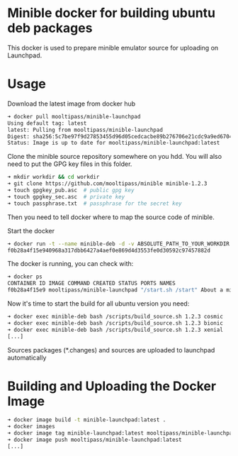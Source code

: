 # Minible docker for building ubuntu deb packages

This docker is used to prepare minible emulator source for uploading on Launchpad.

# Usage

Download the latest image from docker hub
```bash
➜ docker pull mooltipass/minible-launchpad
Using default tag: latest
latest: Pulling from mooltipass/minible-launchpad
Digest: sha256:5c7be97f9d27853455d96d05cedcacbe89b276706e21cdc9a9ed67047e598ff3
Status: Image is up to date for mooltipass/minible-launchpad:latest
```

Clone the minible source repository somewhere on you hdd. You will also need to put the GPG key files in this folder.
```bash
➜ mkdir workdir && cd workdir
➜ git clone https://github.com/mooltipass/minible minible-1.2.3
➜ touch gpgkey_pub.asc  # public gpg key
➜ touch gpgkey_sec.asc  # private key
➜ touch passphrase.txt  # passphrase for the secret key
```

Then you need to tell docker where to map the source code of minible.

Start the docker
```bash
➜ docker run -t --name minible-deb -d -v ABSOLUTE_PATH_TO_YOUR_WORKDIR:/minible mooltipass/minible-launchpad
f0b28a4f15e940968a317dbb6427a4aef0e869d4d3553fe0d30592c97457882d
```

The docker is running, you can check with:
```bash
➜ docker ps
CONTAINER ID IMAGE COMMAND CREATED STATUS PORTS NAMES
f0b28a4f15e9 mooltipass/minible-launchpad "/start.sh /start" About a minute ago Up About a minute mcbuilder
```

Now it's time to start the build for all ubuntu version you need:
```bash
➜ docker exec minible-deb bash /scripts/build_source.sh 1.2.3 cosmic
➜ docker exec minible-deb bash /scripts/build_source.sh 1.2.3 bionic
➜ docker exec minible-deb bash /scripts/build_source.sh 1.2.3 xenial
[...]
```

Sources packages (*.changes) and sources are uploaded to launchpad automatically

# Building and Uploading the Docker Image

```bash
➜ docker image build -t minible-launchpad:latest .
➜ docker images
➜ docker image tag minible-launchpad:latest mooltipass/minible-launchpad:latest
➜ docker image push mooltipass/minible-launchpad:latest
[...]
```
